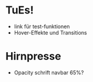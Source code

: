 # TuEs!
- link für test-funktionen
- Hover-Effekte und Transitions

# Hirnpresse
- Opacity schrift navbar 65%?